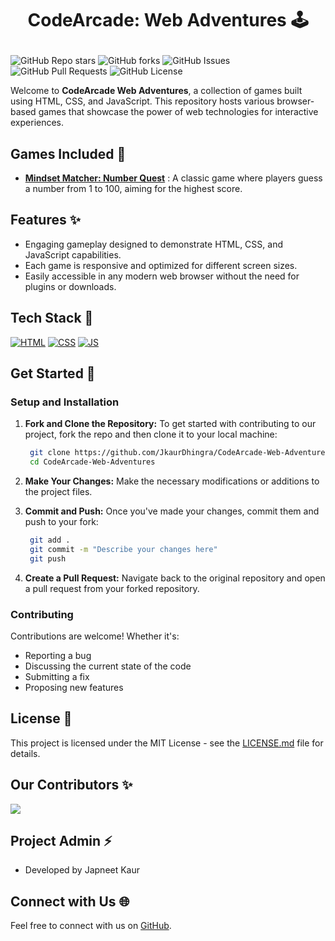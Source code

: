 # <p align="center">CodeArcade: Web Adventures 🕹️</p>

![GitHub Repo stars](https://img.shields.io/github/stars/JkaurDhingra/CodeArcade-Web-Adventures?style=for-the-badge&color=%23002c66)
![GitHub forks](https://img.shields.io/github/forks/JkaurDhingra/CodeArcade-Web-Adventures?style=for-the-badge&color=%23002c66)
![GitHub Issues](https://img.shields.io/github/issues/JkaurDhingra/CodeArcade-Web-Adventures?style=for-the-badge&color=%230f5900)
![GitHub Pull Requests](https://img.shields.io/github/issues-pr/JkaurDhingra/CodeArcade-Web-Adventures?style=for-the-badge&color=%230f5900)
![GitHub License](https://img.shields.io/github/license/JkaurDhingra/CodeArcade-Web-Adventures?style=for-the-badge&color=%23199700)

Welcome to **CodeArcade Web Adventures**, a collection of games built using HTML, CSS, and JavaScript. This repository hosts various browser-based games that showcase the power of web technologies for interactive experiences.

## Games Included 🎯
- [**Mindset Matcher: Number Quest**](https://github.com/JkaurDhingra/CodeArcade-Web-Adventures/tree/main/Mindset%20Matcher%3A%20Number%20Quest) : A classic game where players guess a number from 1 to 100, aiming for the highest score.


## Features ✨
- Engaging gameplay designed to demonstrate HTML, CSS, and JavaScript capabilities.
- Each game is responsive and optimized for different screen sizes.
- Easily accessible in any modern web browser without the need for plugins or downloads.

## Tech Stack 🔧

<p>
  <a href="https://www.w3schools.com/html/"> <img src="https://img.icons8.com/color/70/000000/html-5--v1.png" alt="HTML" /></a>
  <a href="https://www.w3schools.com/css/"> <img src="https://img.icons8.com/color/70/000000/css3.png" alt="CSS" /></a>
  <a href="https://www.w3schools.com/js/"><img src="https://img.icons8.com/color/70/000000/javascript--v1.png" alt="JS" /></a>
</p>


## Get Started 🚀

### Setup and Installation

1. **Fork and Clone the Repository:**
   To get started with contributing to our project, fork the repo and then clone it to your local machine:
   ```bash
    git clone https://github.com/JkaurDhingra/CodeArcade-Web-Adventures.git
    cd CodeArcade-Web-Adventures
   ```

2. **Make Your Changes:**
   Make the necessary modifications or additions to the project files.

3. **Commit and Push:**
   Once you've made your changes, commit them and push to your fork:
   ```bash
    git add .
    git commit -m "Describe your changes here"
    git push
   ```

4. **Create a Pull Request:**
   Navigate back to the original repository and open a pull request from your forked repository.

### Contributing

Contributions are welcome! Whether it's:
- Reporting a bug
- Discussing the current state of the code
- Submitting a fix
- Proposing new features


## License 📜

This project is licensed under the MIT License - see the [LICENSE.md](https://github.com/JkaurDhingra/CodeArcade-Web-Adventures/blob/main/LICENSE) file for details.


## Our Contributors ✨
<a href="https://github.com/JkaurDhingra/CodeArcade-Web-Adventures/graphs/contributors">
  <img align="center" src="https://contrib.rocks/image?max=100&repo=JkaurDhingra/CodeArcade-Web-Adventures" />
</a> 

## Project Admin ⚡

- Developed by Japneet Kaur

## Connect with Us 🌐

Feel free to connect with us on [GitHub](https://github.com/JkaurDhingra).
